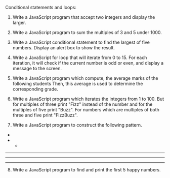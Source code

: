 Conditional statements and loops:

1. Write a JavaScript program that accept two integers and display the larger.

2. Write a JavaScript program to sum the multiples of 3 and 5 under 1000.

3. Write a JavaScript conditional statement to find the largest of five numbers.
    Display an alert box to show the result.

4. Write a JavaScript for loop that will iterate from 0 to 15. For each iteration, 
    it will check if the current number is odd or even, and display a message to the screen.

5. Write a JavaScript program which compute, the average marks of the 
    following students Then, this average is used to determine the corresponding grade.

6. Write a JavaScript program which iterates the integers from 1 to 100.  But for 
    multiples of three print "Fizz" instead of the number and for the multiples of five 
    print "Buzz". For numbers which are multiples of both three 
    and five print "FizzBuzz".

7. Write a JavaScript program to construct the following pattern.

*  
* *  
* * *  
* * * *  
* * * * * 

8.  Write a JavaScript program to find and print the first 5 happy numbers.